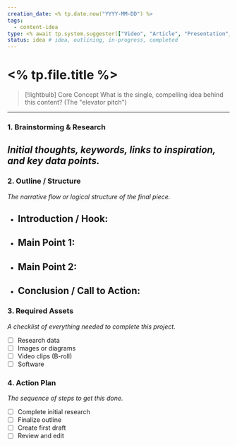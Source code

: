 ```yaml
---
creation_date: <% tp.date.now("YYYY-MM-DD") %>
tags:
  - content-idea
type: <% await tp.system.suggester(["Video", "Article", "Presentation", "Project"], ["video", "article", "presentation", "project"]) %>
status: idea # idea, outlining, in-progress, completed
---
```


# <% tp.file.title %>

> [!lightbulb] Core Concept
> What is the single, compelling idea behind this content? (The "elevator pitch")

---

### 1. Brainstorming & Research
*Initial thoughts, keywords, links to inspiration, and key data points.*
- 

### 2. Outline / Structure
*The narrative flow or logical structure of the final piece.*
- **Introduction / Hook:**
  - 
- **Main Point 1:**
  - 
- **Main Point 2:**
  - 
- **Conclusion / Call to Action:**
  - 

### 3. Required Assets
*A checklist of everything needed to complete this project.*
- [ ] Research data
- [ ] Images or diagrams
- [ ] Video clips (B-roll)
- [ ] Software

### 4. Action Plan
*The sequence of steps to get this done.*
- [ ] Complete initial research
- [ ] Finalize outline
- [ ] Create first draft
- [ ] Review and edit
